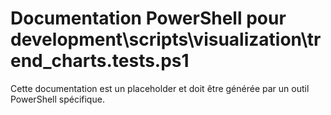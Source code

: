 # Documentation PowerShell pour development\scripts\visualization\trend_charts.tests.ps1

Cette documentation est un placeholder et doit être générée par un outil PowerShell spécifique.
